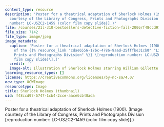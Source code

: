 ```yaml
---
content_type: resource
description: 'Poster for a theatrical adaptation of Sherlock Holmes (1900). (Image
  courtesy of the Library of Congress, Prints and Photographs Division [reproduction
  number: LC-USZC2-1459 (color film copy slide)].)'
file: /courses/21l-310-bestsellers-detective-fiction-fall-2006/f48ccd9757471cb42cceaace6cb40ada_21l-310f06-th.jpg
file_size: 7142
file_type: image/jpeg
image_metadata:
  caption: 'Poster for a theatrical adaptation of Sherlock Holmes (1900). (Image courtesy
    of the {{% resource_link "cdae6556-17bc-4786-9aad-25fffbe31cb0" "Library of Congress,
    Prints and Photographs Division" %}} \[reproduction number: LC-USZC2-1459 (color
    film copy slide)\].)'
  credit: ''
  image-alt: Illustration of Sherlock Holmes starring William Gillette.
learning_resource_types: []
license: https://creativecommons.org/licenses/by-nc-sa/4.0/
ocw_type: OCWImage
resourcetype: Image
title: Sherlock Holmes (thumbnail)
uid: f48ccd97-5747-1cb4-2cce-aace6cb40ada
---
```

Poster for a theatrical adaptation of Sherlock Holmes (1900). (Image courtesy of the Library of Congress, Prints and Photographs Division [reproduction number: LC-USZC2-1459 (color film copy slide)].)